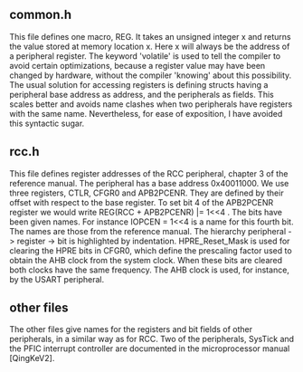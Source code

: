 ## common.h

This file defines one macro, REG. It takes an unsigned integer x and returns the value stored at memory location x. Here x will always be the address of a peripheral
register. The keyword 'volatile' is used to tell the compiler to avoid certain optimizations, because a register value may have been  changed by hardware, without the compiler 'knowing'
about this possibility. The usual solution for accessing registers is defining structs having a peripheral base address as address, and the 
peripherals as fields. This scales better and avoids name clashes when two peripherals have registers with the same name. Nevertheless, for ease of exposition, I have avoided this
syntactic sugar.

## rcc.h

This file defines register addresses of the RCC peripheral, chapter 3 of the reference manual. The peripheral has a base address 0x40011000. We use three registers,
CTLR, CFGR0 and APB2PCENR. They are defined by their offset with respect to the base register. To set bit 4 of the APB2PCENR register we would write
REG(RCC + APB2PCENR) |= 1<<4 . The bits have been given names. For instance IOPCEN = 1<<4 is a name for this fourth bit. The names are those from the reference manual.
The hierarchy peripheral -> register -> bit is highlighted by indentation. HPRE\_Reset\_Mask is used for clearing the HPRE bits in CFGR0, which define the prescaling
factor used to obtain the AHB clock from the system clock. When these bits are cleared both clocks have the same frequency. The AHB clock is used, for instance, by the USART
peripheral.

## other files

The other files give names for the registers and bit fields of other peripherals, in a similar way as for RCC. Two of the peripherals, SysTick and the PFIC interrupt controller are
documented in the microprocessor manual [QingKeV2].
